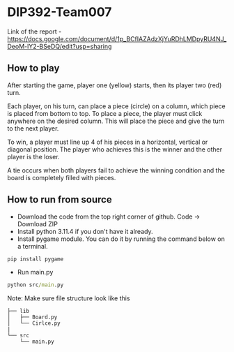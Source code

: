 # DIP392-Team007
Link of the report - https://docs.google.com/document/d/1p_BCfIAZAdzXjYuRDhLMDpyRU4NJ_DeoM-lY2-BSeDQ/edit?usp=sharing

## How to play
After starting the game, player one (yellow) starts, then its player two (red) turn. 

Each player, on his turn, can place a piece (circle) on a column, which piece is placed from bottom to top. To place a piece, the player must click anywhere on the desired column. This will place the piece and give the turn to the next player.  

To win, a player must line up 4 of his pieces in a horizontal, vertical or diagonal position. The player who achieves this is the winner and the other player is the loser.

A tie occurs when both players fail to achieve the winning condition and the board is completely filled with pieces.

## How to run from source
- Download the code from the top right corner of github. Code -> Download ZIP
- Install python 3.11.4 if you don't have it already.
- Install pygame module. You can do it by running the command below on a terminal.
```cmd
pip install pygame
```
- Run main.py
```cmd
python src/main.py
```
Note: Make sure file structure look like this

    ├── lib                      
    │   ├── Board.py
    │   └── Cirlce.py
    | 
    └── src
        └── main.py
    
    
